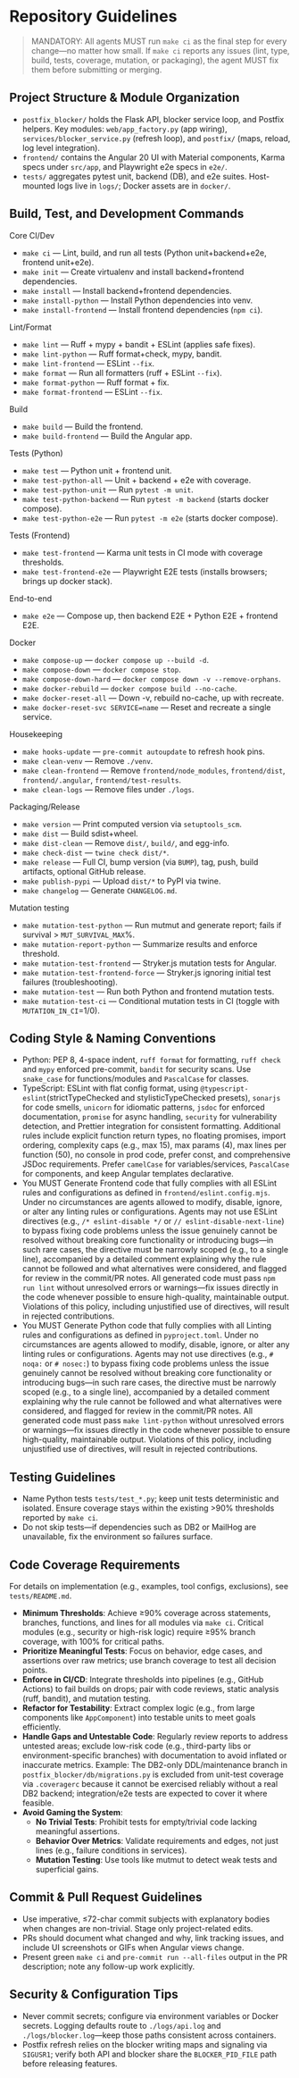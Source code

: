 # Repository Guidelines

> MANDATORY: All agents MUST run `make ci` as the final step for every change—no matter how small. If `make ci` reports any issues (lint, type, build, tests, coverage, mutation, or packaging), the agent MUST fix them before submitting or merging.

## Project Structure & Module Organization
- `postfix_blocker/` holds the Flask API, blocker service loop, and Postfix helpers. Key modules: `web/app_factory.py` (app wiring), `services/blocker_service.py` (refresh loop), and `postfix/` (maps, reload, log level integration).
- `frontend/` contains the Angular 20 UI with Material components, Karma specs under `src/app`, and Playwright e2e specs in `e2e/`.
- `tests/` aggregates pytest unit, backend (DB), and e2e suites. Host-mounted logs live in `logs/`; Docker assets are in `docker/`.

## Build, Test, and Development Commands
Core CI/Dev
- `make ci` — Lint, build, and run all tests (Python unit+backend+e2e, frontend unit+e2e).
- `make init` — Create virtualenv and install backend+frontend dependencies.
- `make install` — Install backend+frontend dependencies.
- `make install-python` — Install Python dependencies into venv.
- `make install-frontend` — Install frontend dependencies (`npm ci`).

Lint/Format
- `make lint` — Ruff + mypy + bandit + ESLint (applies safe fixes).
- `make lint-python` — Ruff format+check, mypy, bandit.
- `make lint-frontend` — ESLint `--fix`.
- `make format` — Run all formatters (ruff + ESLint `--fix`).
- `make format-python` — Ruff format + fix.
- `make format-frontend` — ESLint `--fix`.

Build
- `make build` — Build the frontend.
- `make build-frontend` — Build the Angular app.

Tests (Python)
- `make test` — Python unit + frontend unit.
- `make test-python-all` — Unit + backend + e2e with coverage.
- `make test-python-unit` — Run `pytest -m unit`.
- `make test-python-backend` — Run `pytest -m backend` (starts docker compose).
- `make test-python-e2e` — Run `pytest -m e2e` (starts docker compose).

Tests (Frontend)
- `make test-frontend` — Karma unit tests in CI mode with coverage thresholds.
- `make test-frontend-e2e` — Playwright E2E tests (installs browsers; brings up docker stack).

End-to-end
- `make e2e` — Compose up, then backend E2E + Python E2E + frontend E2E.

Docker
- `make compose-up` — `docker compose up --build -d`.
- `make compose-down` — `docker compose stop`.
- `make compose-down-hard` — `docker compose down -v --remove-orphans`.
- `make docker-rebuild` — `docker compose build --no-cache`.
- `make docker-reset-all` — Down -v, rebuild no-cache, up with recreate.
- `make docker-reset-svc SERVICE=name` — Reset and recreate a single service.

Housekeeping
- `make hooks-update` — `pre-commit autoupdate` to refresh hook pins.
- `make clean-venv` — Remove `./venv`.
- `make clean-frontend` — Remove `frontend/node_modules`, `frontend/dist`, `frontend/.angular`, `frontend/test-results`.
- `make clean-logs` — Remove files under `./logs`.

Packaging/Release
- `make version` — Print computed version via `setuptools_scm`.
- `make dist` — Build sdist+wheel.
- `make dist-clean` — Remove `dist/`, `build/`, and egg-info.
- `make check-dist` — `twine check dist/*`.
- `make release` — Full CI, bump version (via `BUMP`), tag, push, build artifacts, optional GitHub release.
- `make publish-pypi` — Upload `dist/*` to PyPI via twine.
- `make changelog` — Generate `CHANGELOG.md`.

Mutation testing
- `make mutation-test-python` — Run mutmut and generate report; fails if survival > `MUT_SURVIVAL_MAX`%.
- `make mutation-report-python` — Summarize results and enforce threshold.
- `make mutation-test-frontend` — Stryker.js mutation tests for Angular.
- `make mutation-test-frontend-force` — Stryker.js ignoring initial test failures (troubleshooting).
- `make mutation-test` — Run both Python and frontend mutation tests.
- `make mutation-test-ci` — Conditional mutation tests in CI (toggle with `MUTATION_IN_CI`=1/0).

## Coding Style & Naming Conventions
- Python: PEP 8, 4-space indent, `ruff format` for formatting, `ruff check` and `mypy` enforced pre-commit, `bandit` for security scans. Use `snake_case` for functions/modules and `PascalCase` for classes.
- TypeScript: ESLint with flat config format, using `@typescript-eslint`(strictTypeChecked and stylisticTypeChecked presets), `sonarjs` for code smells, `unicorn` for idiomatic patterns, `jsdoc` for enforced documentation, `promise` for async handling, `security` for vulnerability detection, and Prettier integration for consistent formatting. Additional rules include explicit function return types, no floating promises, import ordering, complexity caps (e.g., max 15), max params (4), max lines per function (50), no console in prod code, prefer const, and comprehensive JSDoc requirements. Prefer `camelCase` for variables/services, `PascalCase` for components, and keep Angular templates declarative.
- You MUST Generate Frontend code that fully complies with all ESLint rules and configurations as defined in `frontend/eslint.config.mjs`. Under no circumstances are agents allowed to modify, disable, ignore, or alter any linting rules or configurations. Agents may not use ESLint directives (e.g., `/* eslint-disable */` or `// eslint-disable-next-line`) to bypass fixing code problems unless the issue genuinely cannot be resolved without breaking core functionality or introducing bugs—in such rare cases, the directive must be narrowly scoped (e.g., to a single line), accompanied by a detailed comment explaining why the rule cannot be followed and what alternatives were considered, and flagged for review in the commit/PR notes. All generated code must pass `npm run lint` without unresolved errors or warnings—fix issues directly in the code whenever possible to ensure high-quality, maintainable output. Violations of this policy, including unjustified use of directives, will result in rejected contributions.
- You MUST Generate Python code that fully complies with all Linting rules and configurations as defined in `pyproject.toml`. Under no circumstances are agents allowed to modify, disable, ignore, or alter any linting rules or configurations. Agents may not use directives (e.g., `# noqa:` or `# nosec:`) to bypass fixing code problems unless the issue genuinely cannot be resolved without breaking core functionality or introducing bugs—in such rare cases, the directive must be narrowly scoped (e.g., to a single line), accompanied by a detailed comment explaining why the rule cannot be followed and what alternatives were considered, and flagged for review in the commit/PR notes. All generated code must pass `make lint-python` without unresolved errors or warnings—fix issues directly in the code whenever possible to ensure high-quality, maintainable output. Violations of this policy, including unjustified use of directives, will result in rejected contributions.

## Testing Guidelines
- Name Python tests `tests/test_*.py`; keep unit tests deterministic and isolated. Ensure coverage stays within the existing >90% thresholds reported by `make ci`.
- Do not skip tests—if dependencies such as DB2 or MailHog are unavailable, fix the environment so failures surface.

## Code Coverage Requirements
For details on implementation (e.g., examples, tool configs, exclusions), see `tests/README.md`.
- **Minimum Thresholds**: Achieve ≥90% coverage across statements, branches, functions, and lines for all modules via `make ci`. Critical modules (e.g., security or high-risk logic) require ≥95% branch coverage, with 100% for critical paths.
- **Prioritize Meaningful Tests**: Focus on behavior, edge cases, and assertions over raw metrics; use branch coverage to test all decision points.
- **Enforce in CI/CD**: Integrate thresholds into pipelines (e.g., GitHub Actions) to fail builds on drops; pair with code reviews, static analysis (ruff, bandit), and mutation testing.
- **Refactor for Testability**: Extract complex logic (e.g., from large components like `AppComponent`) into testable units to meet goals efficiently.
- **Handle Gaps and Untestable Code**: Regularly review reports to address untested areas; exclude low-risk code (e.g., third-party libs or environment-specific branches) with documentation to avoid inflated or inaccurate metrics. Example: The DB2-only DDL/maintenance branch in `postfix_blocker/db/migrations.py` is excluded from unit-test coverage via `.coveragerc` because it cannot be exercised reliably without a real DB2 backend; integration/e2e tests are expected to cover it where feasible.
- **Avoid Gaming the System**:
  - **No Trivial Tests**: Prohibit tests for empty/trivial code lacking meaningful assertions.
  - **Behavior Over Metrics**: Validate requirements and edges, not just lines (e.g., failure conditions in services).
  - **Mutation Testing**: Use tools like mutmut to detect weak tests and superficial gains.

## Commit & Pull Request Guidelines
- Use imperative, ≤72-char commit subjects with explanatory bodies when changes are non-trivial. Stage only project-related edits.
- PRs should document what changed and why, link tracking issues, and include UI screenshots or GIFs when Angular views change.
- Present green `make ci` and `pre-commit run --all-files` output in the PR description; note any follow-up work explicitly.

## Security & Configuration Tips
- Never commit secrets; configure via environment variables or Docker secrets. Logging defaults route to `./logs/api.log` and `./logs/blocker.log`—keep those paths consistent across containers.
- Postfix refresh relies on the blocker writing maps and signaling via `SIGUSR1`; verify both API and blocker share the `BLOCKER_PID_FILE` path before releasing features.
